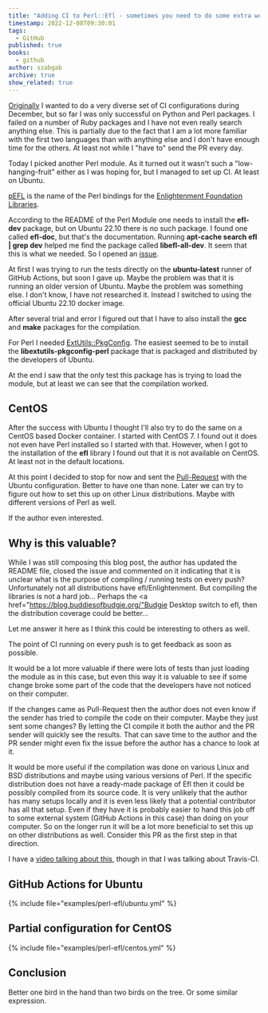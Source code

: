 ```yaml
---
title: "Adding CI to Perl::Efl - sometimes you need to do some extra work"
timestamp: 2022-12-08T09:30:01
tags:
  - GitHub
published: true
books:
  - github
author: szabgab
archive: true
show_related: true
---
```



[Originally](https://code-maven.com/2022-december-ci-challenge) I wanted to do a very diverse set of CI configurations during December,
but so far I was only successful on Python and Perl packages. I failed on a number of Ruby packages and I have not even really search anything else.
This is partially due to the fact that I am a lot more familiar with the first two languages than with anything else and I don't have enough time
for the others. At least not while I "have to" send the PR every day.

Today I picked another Perl module. As it turned out it wasn't such a "low-hanging-fruit" either as I was hoping for, but I managed to set up CI.
At least on Ubuntu.


[pEFL](https://metacpan.org/release/pEFL) is the name of the Perl bindings for the [Enlightenment Foundation Libraries](https://www.enlightenment.org/).

According to the README of the Perl Module one needs to install the <b>efl-dev</b> package, but on Ubuntu 22.10 there is no such package. I found one called
<b>efl-doc</b>, but that's the documentation. Running <b>apt-cache search efl | grep dev</b> helped me find the package called <b>libefl-all-dev</b>.
It seem that this is what we needed. So I opened an [issue](https://github.com/MaxPerl/Perl-Efl/issues/2).

At first I was trying to run the tests directly on the <b>ubuntu-latest</b> runner of GitHub Actions, but soon I gave up.
Maybe the problem was that it is running an older version of Ubuntu. Maybe the problem was something else. I don't know, I have not researched it.
Instead I switched to using the official Ubuntu 22.10 docker image.

After several trial and error I figured out that I have to also install the <b>gcc</b> and <b>make</b> packages for the compilation.

For Perl I needed [ExtUtils::PkgConfig](https://metacpan.org/pod/ExtUtils::PkgConfig).
The easiest seemed to be to install the <b>libextutils-pkgconfig-perl</b> package that is packaged and distributed by the developers of Ubuntu.

At the end I saw that the only test this package has is trying to load the module, but at least we can see that the compilation worked.

## CentOS

After the success with Ubuntu I thought I'll also try to do the same on a CentOS based Docker container. I started with CentOS 7.
I found out it does not even have Perl installed so I started with that. However, when I got to the installation of the <b>efl</b>
library I found out that it is not available on CentOS. At least not in the default locations.

At this point I decided to stop for now and sent the [Pull-Request](https://github.com/MaxPerl/Perl-Efl/pull/1) with the Ubuntu configuration.
Better to have one than none. Later we can try to figure out how to set this up on other Linux distributions. Maybe with different versions of Perl as well.

If the author even interested.

## Why is this valuable?

While I was still composing this blog post, the author has updated the README file, closed the issue and commented on it indicating that
it is unclear what is the purpose of compiling / running tests on every push?
Unfortunately not all distributions have efl/Enlightenment. But compiling the libraries is not a hard job...
Perhaps the <a href="https://blog.buddiesofbudgie.org/"Budgie Desktop</a> switch to efl, then the distribution coverage could be better...

Let me answer it here as I think this could be interesting to others as well.

The point of CI running on every push is to get feedback as soon as possible.

It would be a lot more valuable if there were lots of tests than just loading the module as in this case,
but even this way it is valuable to see if some change broke some part of the code that the developers have not noticed on their computer.

If the changes came as Pull-Request then the author does not even know if the sender has tried to compile the code on their computer. Maybe they just sent some changes?
By letting the CI compile it both the author and the PR sender will quickly see the results. That can save time to the author and the PR sender might even fix the issue
before the author has a chance to look at it.

It would be more useful if the compilation was done on various Linux and BSD distributions and maybe using various versions of Perl.
If the specific distribution does not have a ready-made package of Efl then it could be possibly compiled from its source code.
It is very unlikely that the author has many setups locally and it is even less likely that a potential contributor has all that setup.
Even if they have it is probably easier to hand this job off to some external system (GitHub Actions in this case) than doing on your computer.
So on the longer run it will be a lot more beneficial to set this up on other distributions as well.
Consider this PR as the first step in that direction.

I have a [video talking about this](https://code-maven.com/travis-ci-why-use-continuous-integration), though in that I was talking about Travis-CI.

## GitHub Actions for Ubuntu

{% include file="examples/perl-efl/ubuntu.yml" %}

## Partial configuration for CentOS

{% include file="examples/perl-efl/centos.yml" %}

## Conclusion

Better one bird in the hand than two birds on the tree. Or some similar expression.


